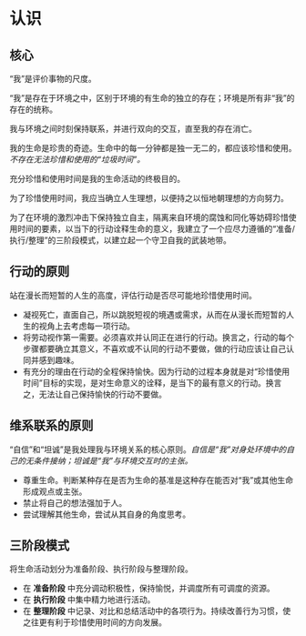 # 认识

## 核心

“我”是评价事物的尺度。

“我”是存在于环境之中，区别于环境的有生命的独立的存在；环境是所有非“我”的存在的统称。

我与环境之间时刻保持联系，并进行双向的交互，直至我的存在消亡。

我的生命是珍贵的奇迹。生命中的每一分钟都是独一无二的，都应该珍惜和使用。*不存在无法珍惜和使用的“垃圾时间”。*

充分珍惜和使用时间是我的生命活动的终极目的。

为了珍惜使用时间，我应当确立人生理想，以便持之以恒地朝理想的方向努力。

为了在环境的激烈冲击下保持独立自主，隔离来自环境的腐蚀和同化等妨碍珍惜使用时间的要素，以当下的行动诠释生命的意义，我建立了一个应尽力遵循的“准备/执行/整理”的三阶段模式，以建立起一个守卫自我的武装地带。

## 行动的原则

站在漫长而短暂的人生的高度，评估行动是否尽可能地珍惜使用时间。

- 凝视死亡，直面自己，所以跳脱短视的境遇或需求，从而在从漫长而短暂的人生的视角上去考虑每一项行动。
- 将劳动视作第一需要。必须喜欢并认同正在进行的行动。换言之，行动的每个步骤都要确立其意义，不喜欢或不认同的行动不要做，做的行动应该让自己认同并感到趣味。
- 有充分的理由在行动的全程保持愉快。因为行动的过程本身就是对“珍惜使用时间”目标的实现，是对生命意义的诠释，是当下的最有意义的行动。换言之，无法让自己保持愉快的行动不要做。

## 维系联系的原则

“自信”和“坦诚”是我处理我与环境关系的核心原则。*自信是“我”对身处环境中的自己的无条件接纳；坦诚是“我”与环境交互时的主张。*

- 尊重生命。判断某种存在是否为生命的基准是这种存在能否对“我”或其他生命形成观点或主张。
- 禁止将自己的想法强加于人。
- 尝试理解其他生命，尝试从其自身的角度思考。

## 三阶段模式

将生命活动划分为准备阶段、执行阶段与整理阶段。

- 在 **准备阶段** 中充分调动积极性，保持愉悦，并调度所有可调度的资源。
- 在 **执行阶段** 中集中精力地进行活动。
- 在 **整理阶段** 中记录、对比和总结活动中的各项行为。持续改善行为习惯，使之往更有利于珍惜使用时间的方向发展。
